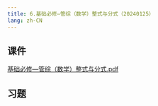 ```yaml
---
title: 6.基础必修—管综（数学）整式与分式（20240125）
lang: zh-CN
---
```


## 课件
[基础必修—管综（数学）整式与分式.pdf](..%2F..%2Fpublic%2Fmath%2F2.%E6%95%B0%E5%AD%A6-%E6%AD%A3%E5%BC%8F%E8%AF%BE%2F6.%E5%9F%BA%E7%A1%80%E5%BF%85%E4%BF%AE%E2%80%94%E7%AE%A1%E7%BB%BC%EF%BC%88%E6%95%B0%E5%AD%A6%EF%BC%89%E6%95%B4%E5%BC%8F%E4%B8%8E%E5%88%86%E5%BC%8F%EF%BC%8820240125%EF%BC%89%2F%E5%9F%BA%E7%A1%80%E5%BF%85%E4%BF%AE%E2%80%94%E7%AE%A1%E7%BB%BC%EF%BC%88%E6%95%B0%E5%AD%A6%EF%BC%89%E6%95%B4%E5%BC%8F%E4%B8%8E%E5%88%86%E5%BC%8F.pdf)
## 习题
```



```
